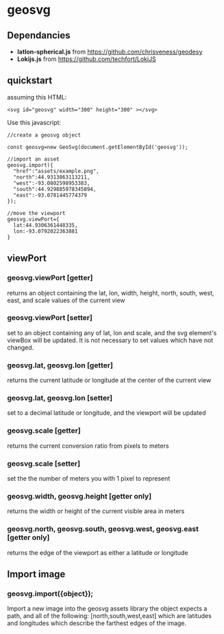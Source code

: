 

# geosvg

## Dependancies

 * **latlon-spherical.js** from https://github.com/chrisveness/geodesy
 * **Lokijs.js** from https://github.com/techfort/LokiJS

## quickstart
assuming this HTML:

    <svg id="geosvg" width="300" height="300" ></svg>


Use this javascript:

    //create a geosvg object

    const geosvg=new GeoSvg(document.getElementById('geosvg'));

    //import an asset
    geosvg.import({
      "href":"assets/example.png",
      "north":44.9313863113211,
      "west":-93.0802598953383,
      "south":44.929885978345894,
      "east":-93.0781445774379
    });

    //move the viewport
    geosvg.viewPort={
      lat:44.9306361448335,
      lon:-93.0792022363881
    }

## viewPort

### geosvg.viewPort [getter]

returns an object containing the lat, lon, width, height, north, south, west, east, and scale values of the current view

### geosvg.viewPort [setter]

set to an object containing any of lat, lon and scale, and the svg element's viewBox will be updated. It is not necessary to set values which have not changed.

### geosvg.lat, geosvg.lon [getter]

returns the current latitude or longitude at the center of the current view

### geosvg.lat, geosvg.lon [setter]

set to a decimal latitude or longitude, and the viewport will be updated

### geosvg.scale [getter]

returns the current conversion ratio from pixels to meters

### geosvg.scale [setter]

set the the number of meters you with 1 pixel to represent


### geosvg.width, geosvg.height [getter only]

returns the width or height of the current visible area in meters

### geosvg.north, geosvg.south, geosvg.west, geosvg.east [getter only]

returns the edge of the viewport as either a latitude or longitude

## Import image

### geosvg.import({object});

Import a new image into the geosvg assets library the object expects a path, and all of the following: [north,south,west,east] which are latitudes and longitudes which describe the farthest edges of the image.
